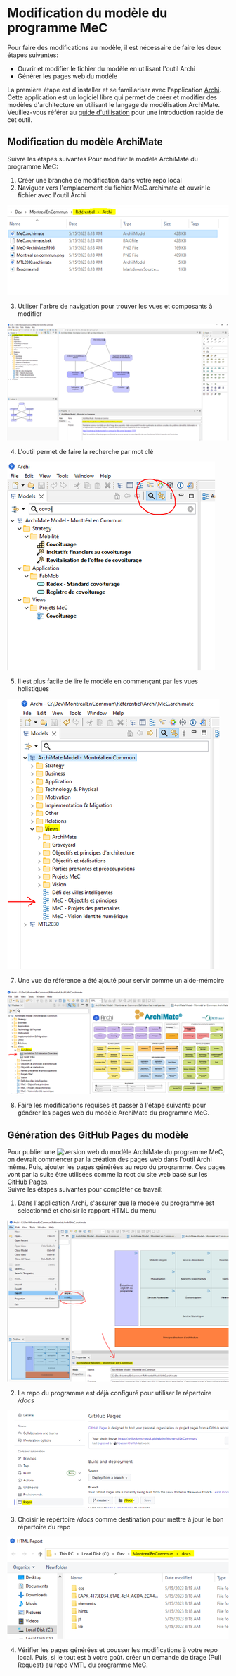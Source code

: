 # Modification du modèle du programme MeC
Pour faire des modifications au modèle, il est nécessaire de faire les deux étapes suivantes:
- Ouvrir et modifier le fichier du modèle en utilisant l'outil Archi
- Générer les pages web du modèle

La première étape est d'installer et se familiariser avec l'application [Archi](https://www.archimatetool.com/). 
Cette application est un logiciel libre qui permet de créer et modifier des modèles d'architecture en utilisant le langage de modélisation ArchiMate. 
Veuillez-vous référer au [guide d'utilisation](https://www.archimatetool.com/downloads/archi/Archi%20User%20Guide.pdf) pour une introduction rapide de cet outil.

## Modification du modèle ArchiMate
Suivre les étapes suivantes Pour modifier le modèle ArchiMate du programme MeC:
1. Créer une branche de modification dans votre repo local
2. Naviguer vers l'emplacement du fichier MeC.archimate et ouvrir le fichier avec l'outil Archi  

![Fichier du modèle ArchiMate](images/model-file.PNG)

3. Utiliser l'arbre de navigation pour trouver les vues et composants à modifier  

![Navigation du modèle MeC](images/Archi-MeC.PNG)

4. L'outil permet de faire la recherche par mot clé  

![Recherche par mot clé](images/Archi-Search.PNG)

5. Il est plus facile de lire le modèle en commençant par les vues holistiques  

![Vues holistiques](images/Archi-Vues-holistiques.PNG)

7. Une vue de référence a été ajouté pour servir comme un aide-mémoire  

![Aide-mémoire ArchiMate](images/Archi-ArchiMate.PNG)

8. Faire les modifications requises et passer à l'étape suivante pour générer les pages web du modèle ArchiMate du programme MeC.  


## Génération des GitHub Pages du modèle

Pour publier une ![version web du modèle ArchiMate du programme MeC](https://villedemontreal.github.io/MontrealEnCommun/), on devrait commencer par la création des pages web dans l'outil Archi même. Puis, ajouter les pages générées au repo du programme. Ces pages vont par la suite être utilisées comme la root du site web basé sur les 
[GitHub Pages](https://docs.github.com/fr/pages/getting-started-with-github-pages/about-github-pages).  
Suivre les étapes suivantes pour compléter ce travail:  
1. Dans l'application Archi, s'assurer que le modèle du programme est selectionné et choisir le rapport HTML du menu  

![Rapport HTML](images/Archi-Report.PNG)

2. Le repo du programme est déjà configuré pour utiliser le répertoire */docs*  

![GitHub Pages](images/MeC-GitHub%20Pages.PNG)

3. Choisir le répértoire */docs* comme destination pour mettre à jour le bon répertoire du repo  

![Répertoire des pages](images/MeC-docs.PNG)

4. Vérifier les pages générées et pousser les modifications à votre repo local. Puis, si le tout est à votre goût. créer un demande de tirage (Pull Request) au repo VMTL du programme MeC. 


